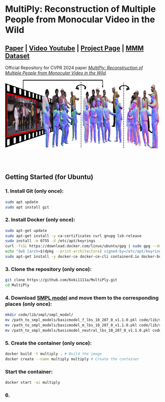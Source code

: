 # MultiPly: Reconstruction of Multiple People from Monocular Video in the Wild

## [Paper](https://arxiv.org/pdf/2406.01595) | [Video Youtube](https://youtu.be/r9giQPUp1Gw) | [Project Page](https://eth-ait.github.io/MultiPly/) | [MMM Dataset](https://multiply.ait.ethz.ch/)


Official Repository for CVPR 2024 paper [*MultiPly: Reconstruction of Multiple People from Monocular Video in the Wild*](). 
<p align="center">
<img src="resources/teaser.png" width="800" height="223"/> 
</p>

<br><br>

## Getting Started (for Ubuntu)

### 1. Install Git (only once):
```bash
sudo apt update
sudo apt install git
```

### 2. Install Docker (only once):
```bash
sudo apt-get update
sudo apt-get install -y ca-certificates curl gnupg lsb-release
sudo install -m 0755 -d /etc/apt/keyrings
curl -fsSL https://download.docker.com/linux/ubuntu/gpg | sudo gpg --dearmor -o /etc/apt/keyrings/docker.gpg
echo "deb [arch=$(dpkg --print-architecture) signed-by=/etc/apt/keyrings/docker.gpg] https://download.docker.com/linux/ubuntu $(lsb_release -cs) stable" | sudo tee /etc/apt/sources.list.d/docker.list > /dev/null
sudo apt-get install -y docker-ce docker-ce-cli containerd.io docker-buildx-plugin docker-compose-plugin
```

### 3. Clone the repository (only once):
```bash
git clone https://github.com/Koki1111a/MultiPly.git
cd MultiPly
```

### 4. Download [SMPL model](https://download.is.tue.mpg.de/download.php?domain=smpl&sfile=SMPL_python_v.1.1.0.zip) and move them to the corresponding places (only once):
```bash
mkdir code/lib/smpl/smpl_model/
mv /path_to_smpl_models/basicmodel_f_lbs_10_207_0_v1.1.0.pkl code/lib/smpl/smpl_model/SMPL_FEMALE.pkl
mv /path_to_smpl_models/basicmodel_m_lbs_10_207_0_v1.1.0.pkl code/lib/smpl/smpl_model/SMPL_MALE.pkl
mv /path_to_smpl_models/basicmodel_neutral_lbs_10_207_0_v1.1.0.pkl code/lib/smpl/smpl_model/SMPL_NEUTRAL.pkl
```

### 5. Create the container (only once):
```bash
docker build -t multiply . # Build the image
docker create --name multiply multiply # Create the container
```

### Start the container:
```bash
docker start -ai multiply
```

### 6. 